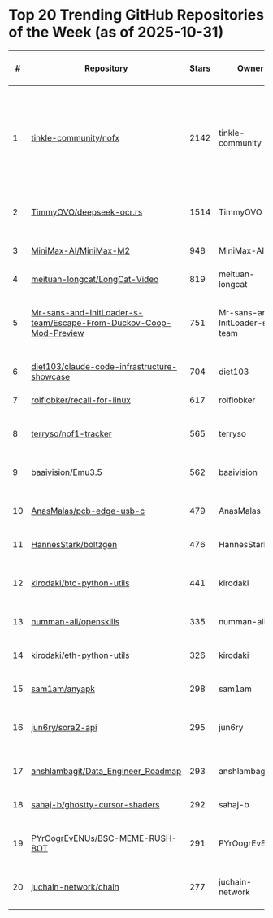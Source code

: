 # Top 20 Trending GitHub Repositories of the Week (as of 2025-10-31)

| # | Repository | Stars | Owner | Avatar | Description | Topics | URL | Created At | Updated At | Pushed At | Git URL | SSH URL | Clone URL | SVN URL | Homepage | Size | Language | Forks Count | Open Issues Count | Default Branch | License |
|---|------------|-------|-------|--------|-------------|--------|-----|------------|------------|-----------|---------|---------|-----------|---------|----------|------|----------|--------------|-------------------|----------------|---------|
| 1 | [tinkle-community/nofx](https://github.com/tinkle-community/nofx) | 2142 | tinkle-community | ![tinkle-community's avatar](https://avatars.githubusercontent.com/u/240652709?v=4) | Multi-exchange AI trading platform (Binance/Hyperliquid/Aster) with multi-AI competition(deepseek/qwen/claude), self-evolution, and real-time dashboard | ai-trading, aster, cryptocurrency, deepseek, futures-trading, hyperliquid, llm, llm-trading, nof1ai, qwen, trading-bot | [https://github.com/tinkle-community/nofx](https://github.com/tinkle-community/nofx) | 2025-10-28T07:17:53Z | 2025-10-31T02:29:43Z | 2025-10-30T20:25:00Z | git://github.com/tinkle-community/nofx.git | git@github.com:tinkle-community/nofx.git | https://github.com/tinkle-community/nofx.git | https://github.com/tinkle-community/nofx | https://x.com/nofx_ai | 36322 | Go | 586 | 40 | main | No license |
| 2 | [TimmyOVO/deepseek-ocr.rs](https://github.com/TimmyOVO/deepseek-ocr.rs) | 1514 | TimmyOVO | ![TimmyOVO's avatar](https://avatars.githubusercontent.com/u/47740511?v=4) | Rust implementation of DeepSeek-OCR with OpenAI-compatible server & CLI No Python environment needed - just download and run. | candle, ocr, ocr-recognition, openai, rust | [https://github.com/TimmyOVO/deepseek-ocr.rs](https://github.com/TimmyOVO/deepseek-ocr.rs) | 2025-10-25T13:42:10Z | 2025-10-31T02:12:55Z | 2025-10-30T15:46:51Z | git://github.com/TimmyOVO/deepseek-ocr.rs.git | git@github.com:TimmyOVO/deepseek-ocr.rs.git | https://github.com/TimmyOVO/deepseek-ocr.rs.git | https://github.com/TimmyOVO/deepseek-ocr.rs | No homepage | 863 | Rust | 112 | 16 | master | Apache License 2.0 |
| 3 | [MiniMax-AI/MiniMax-M2](https://github.com/MiniMax-AI/MiniMax-M2) | 948 | MiniMax-AI | ![MiniMax-AI's avatar](https://avatars.githubusercontent.com/u/194880281?v=4) | MiniMax-M2, a model built for Max coding & agentic workflows. | large-language-models, llm | [https://github.com/MiniMax-AI/MiniMax-M2](https://github.com/MiniMax-AI/MiniMax-M2) | 2025-10-25T21:28:29Z | 2025-10-31T02:08:59Z | 2025-10-29T15:54:54Z | git://github.com/MiniMax-AI/MiniMax-M2.git | git@github.com:MiniMax-AI/MiniMax-M2.git | https://github.com/MiniMax-AI/MiniMax-M2.git | https://github.com/MiniMax-AI/MiniMax-M2 | https://www.minimax.io/ | 1203 | No language specified | 62 | 14 | main | MIT License |
| 4 | [meituan-longcat/LongCat-Video](https://github.com/meituan-longcat/LongCat-Video) | 819 | meituan-longcat | ![meituan-longcat's avatar](https://avatars.githubusercontent.com/u/229435942?v=4) | No description | No topics | [https://github.com/meituan-longcat/LongCat-Video](https://github.com/meituan-longcat/LongCat-Video) | 2025-10-25T06:49:49Z | 2025-10-31T02:09:00Z | 2025-10-29T03:22:38Z | git://github.com/meituan-longcat/LongCat-Video.git | git@github.com:meituan-longcat/LongCat-Video.git | https://github.com/meituan-longcat/LongCat-Video.git | https://github.com/meituan-longcat/LongCat-Video | No homepage | 1300747 | Python | 55 | 16 | main | MIT License |
| 5 | [Mr-sans-and-InitLoader-s-team/Escape-From-Duckov-Coop-Mod-Preview](https://github.com/Mr-sans-and-InitLoader-s-team/Escape-From-Duckov-Coop-Mod-Preview) | 751 | Mr-sans-and-InitLoader-s-team | ![Mr-sans-and-InitLoader-s-team's avatar](https://avatars.githubusercontent.com/u/240609560?v=4) | No description | No topics | [https://github.com/Mr-sans-and-InitLoader-s-team/Escape-From-Duckov-Coop-Mod-Preview](https://github.com/Mr-sans-and-InitLoader-s-team/Escape-From-Duckov-Coop-Mod-Preview) | 2025-10-28T01:40:36Z | 2025-10-31T02:24:30Z | 2025-10-30T15:10:38Z | git://github.com/Mr-sans-and-InitLoader-s-team/Escape-From-Duckov-Coop-Mod-Preview.git | git@github.com:Mr-sans-and-InitLoader-s-team/Escape-From-Duckov-Coop-Mod-Preview.git | https://github.com/Mr-sans-and-InitLoader-s-team/Escape-From-Duckov-Coop-Mod-Preview.git | https://github.com/Mr-sans-and-InitLoader-s-team/Escape-From-Duckov-Coop-Mod-Preview | No homepage | 2895 | C# | 85 | 17 | master | GNU Affero General Public License v3.0 |
| 6 | [diet103/claude-code-infrastructure-showcase](https://github.com/diet103/claude-code-infrastructure-showcase) | 704 | diet103 | ![diet103's avatar](https://avatars.githubusercontent.com/u/215228613?v=4) | Examples of my Claude Code infrastructure with skill auto-activation, hooks, and agents | No topics | [https://github.com/diet103/claude-code-infrastructure-showcase](https://github.com/diet103/claude-code-infrastructure-showcase) | 2025-10-30T03:12:16Z | 2025-10-31T02:26:39Z | 2025-10-31T01:41:31Z | git://github.com/diet103/claude-code-infrastructure-showcase.git | git@github.com:diet103/claude-code-infrastructure-showcase.git | https://github.com/diet103/claude-code-infrastructure-showcase.git | https://github.com/diet103/claude-code-infrastructure-showcase | No homepage | 208 | Shell | 104 | 1 | main | MIT License |
| 7 | [rolflobker/recall-for-linux](https://github.com/rolflobker/recall-for-linux) | 617 | rolflobker | ![rolflobker's avatar](https://avatars.githubusercontent.com/u/904530?v=4) | Bring Microsoft Recall to Linux! | No topics | [https://github.com/rolflobker/recall-for-linux](https://github.com/rolflobker/recall-for-linux) | 2025-10-26T12:49:48Z | 2025-10-31T01:18:02Z | 2025-10-28T20:04:10Z | git://github.com/rolflobker/recall-for-linux.git | git@github.com:rolflobker/recall-for-linux.git | https://github.com/rolflobker/recall-for-linux.git | https://github.com/rolflobker/recall-for-linux | No homepage | 38 | Shell | 14 | 43 | main | Other |
| 8 | [terryso/nof1-tracker](https://github.com/terryso/nof1-tracker) | 565 | terryso | ![terryso's avatar](https://avatars.githubusercontent.com/u/106784?v=4) | A command-line tool for tracking nof1.ai AI Agent trading signals and automatically executing Binance futures trades | nof1 | [https://github.com/terryso/nof1-tracker](https://github.com/terryso/nof1-tracker) | 2025-10-24T10:05:19Z | 2025-10-31T02:17:23Z | 2025-10-29T19:04:23Z | git://github.com/terryso/nof1-tracker.git | git@github.com:terryso/nof1-tracker.git | https://github.com/terryso/nof1-tracker.git | https://github.com/terryso/nof1-tracker | https://nof1-tracker-dashboard.onrender.com/ | 376 | TypeScript | 175 | 25 | master | MIT License |
| 9 | [baaivision/Emu3.5](https://github.com/baaivision/Emu3.5) | 562 | baaivision | ![baaivision's avatar](https://avatars.githubusercontent.com/u/118160626?v=4) | Native Multimodal Models are World Learners | No topics | [https://github.com/baaivision/Emu3.5](https://github.com/baaivision/Emu3.5) | 2025-10-29T13:40:19Z | 2025-10-31T02:28:17Z | 2025-10-30T10:22:15Z | git://github.com/baaivision/Emu3.5.git | git@github.com:baaivision/Emu3.5.git | https://github.com/baaivision/Emu3.5.git | https://github.com/baaivision/Emu3.5 | No homepage | 10263 | Python | 7 | 3 | main | Apache License 2.0 |
| 10 | [AnasMalas/pcb-edge-usb-c](https://github.com/AnasMalas/pcb-edge-usb-c) | 479 | AnasMalas | ![AnasMalas's avatar](https://avatars.githubusercontent.com/u/94518900?v=4) | Use your PCB itself as a USB C connector! Including 10,14, and 24 Pin versions | No topics | [https://github.com/AnasMalas/pcb-edge-usb-c](https://github.com/AnasMalas/pcb-edge-usb-c) | 2025-10-25T07:48:57Z | 2025-10-30T21:55:34Z | 2025-10-29T02:52:19Z | git://github.com/AnasMalas/pcb-edge-usb-c.git | git@github.com:AnasMalas/pcb-edge-usb-c.git | https://github.com/AnasMalas/pcb-edge-usb-c.git | https://github.com/AnasMalas/pcb-edge-usb-c | No homepage | 80960 | No language specified | 22 | 1 | main | Creative Commons Zero v1.0 Universal |
| 11 | [HannesStark/boltzgen](https://github.com/HannesStark/boltzgen) | 476 | HannesStark | ![HannesStark's avatar](https://avatars.githubusercontent.com/u/32128654?v=4) | No description | No topics | [https://github.com/HannesStark/boltzgen](https://github.com/HannesStark/boltzgen) | 2025-10-26T20:21:55Z | 2025-10-31T01:31:23Z | 2025-10-31T00:31:30Z | git://github.com/HannesStark/boltzgen.git | git@github.com:HannesStark/boltzgen.git | https://github.com/HannesStark/boltzgen.git | https://github.com/HannesStark/boltzgen | No homepage | 10914 | Jupyter Notebook | 56 | 13 | main | MIT License |
| 12 | [kirodaki/btc-python-utils](https://github.com/kirodaki/btc-python-utils) | 441 | kirodaki | ![kirodaki's avatar](https://avatars.githubusercontent.com/u/108832567?v=4) | Bitcoin utilities and protocol library for interacting with the network | bitcoin, bitcoin-utils, crypto, cryptocurrency, learning | [https://github.com/kirodaki/btc-python-utils](https://github.com/kirodaki/btc-python-utils) | 2025-10-26T17:40:39Z | 2025-10-28T13:30:18Z | 2025-10-27T15:30:38Z | git://github.com/kirodaki/btc-python-utils.git | git@github.com:kirodaki/btc-python-utils.git | https://github.com/kirodaki/btc-python-utils.git | https://github.com/kirodaki/btc-python-utils | No homepage | 72 | Python | 201 | 0 | main | MIT License |
| 13 | [numman-ali/openskills](https://github.com/numman-ali/openskills) | 335 | numman-ali | ![numman-ali's avatar](https://avatars.githubusercontent.com/u/35879093?v=4) | Universal skills loader for AI coding agents - npm i -g openskills | No topics | [https://github.com/numman-ali/openskills](https://github.com/numman-ali/openskills) | 2025-10-26T19:43:54Z | 2025-10-31T02:28:19Z | 2025-10-27T20:12:26Z | git://github.com/numman-ali/openskills.git | git@github.com:numman-ali/openskills.git | https://github.com/numman-ali/openskills.git | https://github.com/numman-ali/openskills | No homepage | 167 | TypeScript | 22 | 0 | main | Other |
| 14 | [kirodaki/eth-python-utils](https://github.com/kirodaki/eth-python-utils) | 326 | kirodaki | ![kirodaki's avatar](https://avatars.githubusercontent.com/u/108832567?v=4) | Ethereum utilities and protocol library for interacting with the network | cryptocurrency, eth-utils, ethereum, utility-library | [https://github.com/kirodaki/eth-python-utils](https://github.com/kirodaki/eth-python-utils) | 2025-10-27T14:51:26Z | 2025-10-29T09:13:57Z | 2025-10-27T15:36:13Z | git://github.com/kirodaki/eth-python-utils.git | git@github.com:kirodaki/eth-python-utils.git | https://github.com/kirodaki/eth-python-utils.git | https://github.com/kirodaki/eth-python-utils | No homepage | 70 | Python | 191 | 0 | main | MIT License |
| 15 | [sam1am/anyapk](https://github.com/sam1am/anyapk) | 298 | sam1am | ![sam1am's avatar](https://avatars.githubusercontent.com/u/127555?v=4) | Install any apk on the device you own.  | No topics | [https://github.com/sam1am/anyapk](https://github.com/sam1am/anyapk) | 2025-10-24T19:23:52Z | 2025-10-31T01:38:42Z | 2025-10-27T00:10:42Z | git://github.com/sam1am/anyapk.git | git@github.com:sam1am/anyapk.git | https://github.com/sam1am/anyapk.git | https://github.com/sam1am/anyapk | No homepage | 1678 | Kotlin | 6 | 6 | main | No license |
| 16 | [jun6ry/sora2-api](https://github.com/jun6ry/sora2-api) | 295 | jun6ry | ![jun6ry's avatar](https://avatars.githubusercontent.com/u/61596500?v=4) | A tool for generating videos using the Sora 2 API. | artificial-intelligence, python-tools, sora, sora-ai, sora-api, sora2 | [https://github.com/jun6ry/sora2-api](https://github.com/jun6ry/sora2-api) | 2025-10-29T09:29:16Z | 2025-10-31T01:19:25Z | 2025-10-29T15:42:20Z | git://github.com/jun6ry/sora2-api.git | git@github.com:jun6ry/sora2-api.git | https://github.com/jun6ry/sora2-api.git | https://github.com/jun6ry/sora2-api | No homepage | 43 | Python | 98 | 0 | main | MIT License |
| 17 | [anshlambagit/Data_Engineer_Roadmap](https://github.com/anshlambagit/Data_Engineer_Roadmap) | 293 | anshlambagit | ![anshlambagit's avatar](https://avatars.githubusercontent.com/u/187516785?v=4) | No description | No topics | [https://github.com/anshlambagit/Data_Engineer_Roadmap](https://github.com/anshlambagit/Data_Engineer_Roadmap) | 2025-10-25T10:13:32Z | 2025-10-30T15:03:23Z | 2025-10-26T14:48:37Z | git://github.com/anshlambagit/Data_Engineer_Roadmap.git | git@github.com:anshlambagit/Data_Engineer_Roadmap.git | https://github.com/anshlambagit/Data_Engineer_Roadmap.git | https://github.com/anshlambagit/Data_Engineer_Roadmap | No homepage | 22 | No language specified | 181 | 0 | main | No license |
| 18 | [sahaj-b/ghostty-cursor-shaders](https://github.com/sahaj-b/ghostty-cursor-shaders) | 292 | sahaj-b | ![sahaj-b's avatar](https://avatars.githubusercontent.com/u/94101577?v=4) | My custom cursor shaders for ghostty (trails and ripple/pulse effects) | No topics | [https://github.com/sahaj-b/ghostty-cursor-shaders](https://github.com/sahaj-b/ghostty-cursor-shaders) | 2025-10-27T12:32:20Z | 2025-10-31T00:46:04Z | 2025-10-30T03:53:55Z | git://github.com/sahaj-b/ghostty-cursor-shaders.git | git@github.com:sahaj-b/ghostty-cursor-shaders.git | https://github.com/sahaj-b/ghostty-cursor-shaders.git | https://github.com/sahaj-b/ghostty-cursor-shaders | No homepage | 46 | GLSL | 0 | 0 | main | No license |
| 19 | [PYrOogrEvENUs/BSC-MEME-RUSH-BOT](https://github.com/PYrOogrEvENUs/BSC-MEME-RUSH-BOT) | 291 | PYrOogrEvENUs | ![PYrOogrEvENUs's avatar](https://avatars.githubusercontent.com/u/239988710?v=4) | EVM Sniper Bot v4.31 is a sniping bot for local trading of BNB and Meme Rush tokens on Binance Smart Chain. | binance, bsc, evm, meme, rush, sandwich | [https://github.com/PYrOogrEvENUs/BSC-MEME-RUSH-BOT](https://github.com/PYrOogrEvENUs/BSC-MEME-RUSH-BOT) | 2025-10-24T15:28:18Z | 2025-10-31T02:29:19Z | 2025-10-31T02:29:15Z | git://github.com/PYrOogrEvENUs/BSC-MEME-RUSH-BOT.git | git@github.com:PYrOogrEvENUs/BSC-MEME-RUSH-BOT.git | https://github.com/PYrOogrEvENUs/BSC-MEME-RUSH-BOT.git | https://github.com/PYrOogrEvENUs/BSC-MEME-RUSH-BOT | No homepage | 787 | Python | 182 | 0 | main | MIT License |
| 20 | [juchain-network/chain](https://github.com/juchain-network/chain) | 277 | juchain-network | ![juchain-network's avatar](https://avatars.githubusercontent.com/u/240508444?v=4) | JuChain: Ethereum-compatible blockchain with JPoSA consensus (DPoS+PoA). Fast, low-cost, EVM compatible.  | No topics | [https://github.com/juchain-network/chain](https://github.com/juchain-network/chain) | 2025-10-27T14:16:01Z | 2025-10-31T02:15:22Z | 2025-10-28T12:02:03Z | git://github.com/juchain-network/chain.git | git@github.com:juchain-network/chain.git | https://github.com/juchain-network/chain.git | https://github.com/juchain-network/chain | No homepage | 14474 | Go | 1 | 0 | main | Other |